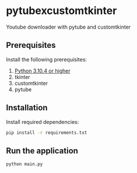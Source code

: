 # pytubexcustomtkinter
Youtube downloader with pytube and customtkinter

## Prerequisites

Install the following prerequisites:

1. [Python 3.10.4 or higher](https://www.python.org/downloads/)
2. tkinter
3. customtkinter
4. pytube

## Installation

Install required dependencies:

```bash
pip install -r requirements.txt
```
## Run the application

```bash
python main.py
```
